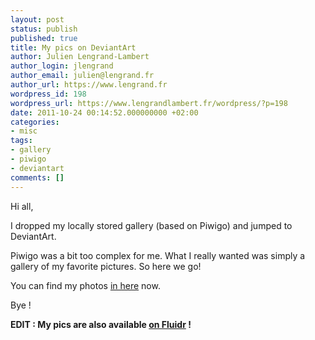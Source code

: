 ```yaml
---
layout: post
status: publish
published: true
title: My pics on DeviantArt
author: Julien Lengrand-Lambert
author_login: jlengrand
author_email: julien@lengrand.fr
author_url: https://www.lengrand.fr
wordpress_id: 198
wordpress_url: https://www.lengrandlambert.fr/wordpress/?p=198
date: 2011-10-24 00:14:52.000000000 +02:00
categories:
- misc
tags:
- gallery
- piwigo
- deviantart
comments: []
---
```

Hi all,

I dropped my locally stored gallery (based on Piwigo) and jumped to DeviantArt.

Piwigo was a bit too complex for me. What I really wanted was simply a gallery of my favorite pictures. So here we go!

You can find my photos <a title="DA" href="https://jlengrand.deviantart.com/" target="_blank">in here</a> now.

Bye !

<strong>EDIT : My pics are also available <a title="my pics on Fluidr" href="https://www.fluidr.com/photos/49365498@N03/sets" target="_blank">on Fluidr</a> !</strong>
